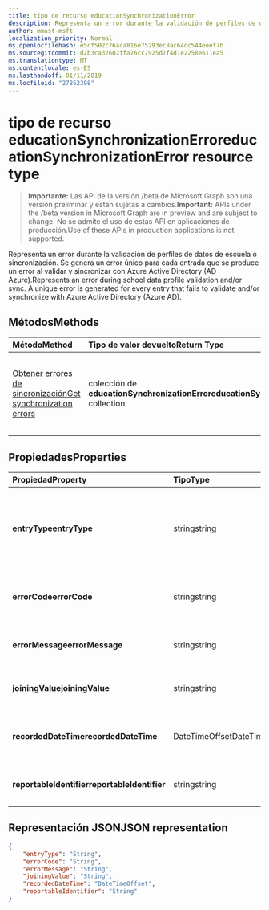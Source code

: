 ```yaml
---
title: tipo de recurso educationSynchronizationError
description: Representa un error durante la validación de perfiles de datos de escuela o sincronización. Se genera un error único para cada entrada que se produce un error al validar y sincronizar con Azure Active Directory (AD Azure).
author: mmast-msft
localization_priority: Normal
ms.openlocfilehash: e5cf502c76aca816e75293ec8ac64cc544eeef7b
ms.sourcegitcommit: d2b3ca32602ffa76cc7925d7f4d1e2258e611ea5
ms.translationtype: MT
ms.contentlocale: es-ES
ms.lasthandoff: 01/11/2019
ms.locfileid: "27852398"
---
```

# <a name="educationsynchronizationerror-resource-type"></a><span data-ttu-id="3fbcf-103">tipo de recurso educationSynchronizationError</span><span class="sxs-lookup"><span data-stu-id="3fbcf-103">educationSynchronizationError resource type</span></span>

> <span data-ttu-id="3fbcf-104">**Importante:** Las API de la versión /beta de Microsoft Graph son una versión preliminar y están sujetas a cambios.</span><span class="sxs-lookup"><span data-stu-id="3fbcf-104">**Important:** APIs under the /beta version in Microsoft Graph are in preview and are subject to change.</span></span> <span data-ttu-id="3fbcf-105">No se admite el uso de estas API en aplicaciones de producción.</span><span class="sxs-lookup"><span data-stu-id="3fbcf-105">Use of these APIs in production applications is not supported.</span></span>

<span data-ttu-id="3fbcf-106">Representa un error durante la validación de perfiles de datos de escuela o sincronización. Se genera un error único para cada entrada que se produce un error al validar y sincronizar con Azure Active Directory (AD Azure).</span><span class="sxs-lookup"><span data-stu-id="3fbcf-106">Represents an error during school data profile validation and/or sync. A unique error is generated for every entry that fails to validate and/or synchronize with Azure Active Directory (Azure AD).</span></span>

## <a name="methods"></a><span data-ttu-id="3fbcf-107">Métodos</span><span class="sxs-lookup"><span data-stu-id="3fbcf-107">Methods</span></span>

| <span data-ttu-id="3fbcf-108">Método</span><span class="sxs-lookup"><span data-stu-id="3fbcf-108">Method</span></span> | <span data-ttu-id="3fbcf-109">Tipo de valor devuelto</span><span class="sxs-lookup"><span data-stu-id="3fbcf-109">Return Type</span></span> | <span data-ttu-id="3fbcf-110">Descripción</span><span class="sxs-lookup"><span data-stu-id="3fbcf-110">Description</span></span> |
|:-|:-|:-|
| [<span data-ttu-id="3fbcf-111">Obtener errores de sincronización</span><span class="sxs-lookup"><span data-stu-id="3fbcf-111">Get synchronization errors</span></span>](../api/educationsynchronizationerrors-get.md) | <span data-ttu-id="3fbcf-112">colección de **educationSynchronizationError**</span><span class="sxs-lookup"><span data-stu-id="3fbcf-112">**educationSynchronizationError** collection</span></span>| <span data-ttu-id="3fbcf-113">Devuelve la lista de errores de sincronización asociado con un perfil.</span><span class="sxs-lookup"><span data-stu-id="3fbcf-113">Returns the list of synchronization errors associated with a profile.</span></span> |

## <a name="properties"></a><span data-ttu-id="3fbcf-114">Propiedades</span><span class="sxs-lookup"><span data-stu-id="3fbcf-114">Properties</span></span>

| <span data-ttu-id="3fbcf-115">Propiedad</span><span class="sxs-lookup"><span data-stu-id="3fbcf-115">Property</span></span> | <span data-ttu-id="3fbcf-116">Tipo</span><span class="sxs-lookup"><span data-stu-id="3fbcf-116">Type</span></span> | <span data-ttu-id="3fbcf-117">Description</span><span class="sxs-lookup"><span data-stu-id="3fbcf-117">Description</span></span> |
|:-|:-|:-|
| <span data-ttu-id="3fbcf-118">**entryType**</span><span class="sxs-lookup"><span data-stu-id="3fbcf-118">**entryType**</span></span> | <span data-ttu-id="3fbcf-119">string</span><span class="sxs-lookup"><span data-stu-id="3fbcf-119">string</span></span> |  <span data-ttu-id="3fbcf-120">Representa la entidad de sincronización (escuela, sección, estudiantes, profesor).</span><span class="sxs-lookup"><span data-stu-id="3fbcf-120">Represents the sync entity (school, section, student, teacher).</span></span>       |
| <span data-ttu-id="3fbcf-121">**errorCode**</span><span class="sxs-lookup"><span data-stu-id="3fbcf-121">**errorCode**</span></span> | <span data-ttu-id="3fbcf-122">string</span><span class="sxs-lookup"><span data-stu-id="3fbcf-122">string</span></span> |  <span data-ttu-id="3fbcf-123">Representa el código de error de este error.</span><span class="sxs-lookup"><span data-stu-id="3fbcf-123">Represents the error code for this error.</span></span>         |
| <span data-ttu-id="3fbcf-124">**errorMessage**</span><span class="sxs-lookup"><span data-stu-id="3fbcf-124">**errorMessage**</span></span> | <span data-ttu-id="3fbcf-125">string</span><span class="sxs-lookup"><span data-stu-id="3fbcf-125">string</span></span> |  <span data-ttu-id="3fbcf-126">Contiene una descripción del error.</span><span class="sxs-lookup"><span data-stu-id="3fbcf-126">Contains a description of the error.</span></span>        |
| <span data-ttu-id="3fbcf-127">**joiningValue**</span><span class="sxs-lookup"><span data-stu-id="3fbcf-127">**joiningValue**</span></span> | <span data-ttu-id="3fbcf-128">string</span><span class="sxs-lookup"><span data-stu-id="3fbcf-128">string</span></span> |  <span data-ttu-id="3fbcf-129">El identificador único para la entrada.</span><span class="sxs-lookup"><span data-stu-id="3fbcf-129">The unique identifier for the entry.</span></span>         |
| <span data-ttu-id="3fbcf-130">**recordedDateTime**</span><span class="sxs-lookup"><span data-stu-id="3fbcf-130">**recordedDateTime**</span></span> | <span data-ttu-id="3fbcf-131">DateTimeOffset</span><span class="sxs-lookup"><span data-stu-id="3fbcf-131">DateTimeOffset</span></span> | <span data-ttu-id="3fbcf-132">El momento de la aparición de este error.</span><span class="sxs-lookup"><span data-stu-id="3fbcf-132">The time of occurrence of this error.</span></span>         |
| <span data-ttu-id="3fbcf-133">**reportableIdentifier**</span><span class="sxs-lookup"><span data-stu-id="3fbcf-133">**reportableIdentifier**</span></span> | <span data-ttu-id="3fbcf-134">string</span><span class="sxs-lookup"><span data-stu-id="3fbcf-134">string</span></span> | <span data-ttu-id="3fbcf-135">El identificador de entrada de este error.</span><span class="sxs-lookup"><span data-stu-id="3fbcf-135">The identifier of this error entry.</span></span>       |

## <a name="json-representation"></a><span data-ttu-id="3fbcf-136">Representación JSON</span><span class="sxs-lookup"><span data-stu-id="3fbcf-136">JSON representation</span></span>
<!-- {
  "blockType": "resource",
  "optionalProperties": [

  ],
  "@odata.type": "#microsoft.graph.educationSynchronizationError"
}-->

```json
{
    "entryType": "String",
    "errorCode": "String",
    "errorMessage": "String",
    "joiningValue": "String",
    "recordedDateTime": "DateTimeOffset",
    "reportableIdentifier": "String"
}
```
